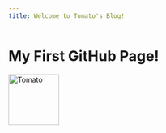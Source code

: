 ```yaml
---
title: Welcome to Tomato's Blog!
---
```


# My First GitHub Page!

<img alt = "Tomato" src = "https://itmt.io/img/author.png" width = "100" align = "left">
